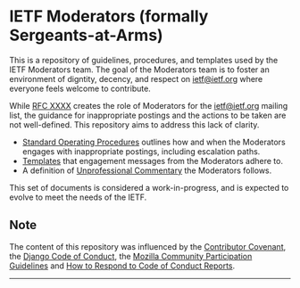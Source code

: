 # IETF Moderators (formally Sergeants-at-Arms)

This is a repository of guidelines, procedures, and templates used by the IETF Moderators team. The goal of the Moderators team is to foster an environment of digntity, decency, and respect on ietf@ietf.org where everyone feels welcome to contribute.

While [RFC XXXX] creates the role of Moderators for the ietf@ietf.org mailing list, the guidance for inappropriate postings and the actions to be taken are not well-defined.  This repository aims to address this lack of clarity.

* [Standard Operating Procedures](sop.md) outlines how and when the Moderators engages with inappropriate postings, including escalation paths.
* [Templates](email-templates) that engagement messages from the Moderators adhere to.
* A definition of [Unprofessional Commentary](unprofessional-commentary.md) the Moderators follows.

This set of documents is considered a work-in-progress, and is expected to evolve to meet the needs of the IETF.

## Note

The content of this repository was influenced by the [Contributor Covenant], the [Django Code of Conduct], the [Mozilla Community Participation Guidelines] and [How to Respond to Code of Conduct Reports].

---
[RFC XXXX]: https://datatracker.ietf.org/doc/rfcXXXX/
[Contributor Covenant]: https://www.contributor-covenant.org/
[Django Code of Conduct]: https://www.djangoproject.com/conduct/
[Mozilla Community Participation Guidelines]: https://www.mozilla.org/en-US/about/governance/policies/participation/
[How to Respond to Code of Conduct Reports]: https://frameshiftconsulting.com/code-of-conduct-book/
